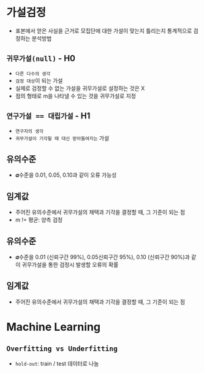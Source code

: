 # 가설검정

- 표본에서 얻은 사실을 근거로 모집단에 대한 가설이 맞는지 틀리는지 통계적으로 검정하는
분석방법

## `귀무가설(null)` - H0
- `다른 다수의 생각`
- `검정 대상`이 되는 가설
- 실제로 검정할 수 없는 가설을 귀무가설로 설정하는 것은 X
- 점의 형태로 m을 나타낼 수 있는 것을 귀무가설로 지정

## `연구가설 == 대립가설` - H1
- `연구자의 생각`
- `귀무가설이 기각될 때 대신 받아들여지는` 가설

## 유의수준
- 𝜶수준을 0.01, 0.05, 0.10과 같이 오류 가능성

## 임계값
- 주어진 유의수준에서 귀무가설의 채택과 기각을 결정할 때, 그 기준이 되는 점
- m != 평균: 양측 검정

## 유의수준
- 𝜶수준을 0.01 (신뢰구간 99%), 0.05신뢰구간 95%), 0.10 (신뢰구간 90%)과 같이 귀무가설을 통한 검정시 발생할 오류의 확률

## 임계값
- 주어진 유의수준에서 귀무가설의 채택과 기각을 결정할 때, 그 기준이 되는 점

# Machine Learning
## `Overfitting vs Underfitting`
- `hold-out`: train / test 데이터로 나눔